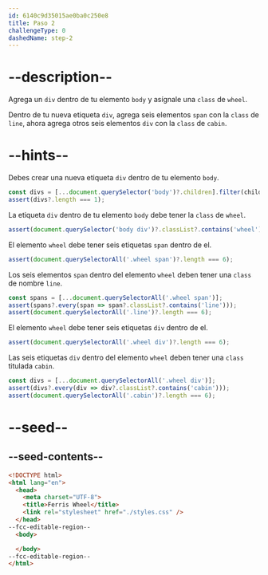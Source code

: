 ```yaml
---
id: 6140c9d35015ae0ba0c250e8
title: Paso 2
challengeType: 0
dashedName: step-2
---
```


# --description--

Agrega un `div` dentro de tu elemento `body` y asígnale una `class` de `wheel`.

Dentro de tu nueva etiqueta `div`, agrega seis elementos `span` con la `class` de `line`, ahora agrega otros seis elementos `div` con la `class` de `cabin`.

# --hints--

Debes crear una nueva etiqueta `div` dentro de tu elemento `body`.

```js
const divs = [...document.querySelector('body')?.children].filter(child => child?.localName === 'div');
assert(divs?.length === 1);
```

La etiqueta `div` dentro de tu elemento `body` debe tener la `class` de `wheel`.

```js
assert(document.querySelector('body div')?.classList?.contains('wheel'));
```

El elemento `wheel` debe tener seis etiquetas `span` dentro de el.

```js
assert(document.querySelectorAll('.wheel span')?.length === 6);
```

Los seis elementos `span` dentro del elemento `wheel` deben tener una `class` de nombre `line`.

```js
const spans = [...document.querySelectorAll('.wheel span')];
assert(spans?.every(span => span?.classList?.contains('line')));
assert(document.querySelectorAll('.line')?.length === 6);
```

El elemento `wheel` debe tener seis etiquetas `div` dentro de el.

```js
assert(document.querySelectorAll('.wheel div')?.length === 6);
```

Las seis etiquetas `div` dentro del elemento `wheel` deben tener una `class` titulada `cabin`.

```js
const divs = [...document.querySelectorAll('.wheel div')];
assert(divs?.every(div => div?.classList?.contains('cabin')));
assert(document.querySelectorAll('.cabin')?.length === 6);
```

# --seed--

## --seed-contents--

```html
<!DOCTYPE html>
<html lang="en">
  <head>
    <meta charset="UTF-8">
    <title>Ferris Wheel</title>
    <link rel="stylesheet" href="./styles.css" />
  </head>
--fcc-editable-region--
  <body>

  </body>
--fcc-editable-region--
</html>
```

```css

```
